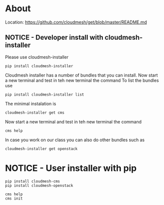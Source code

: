 # About

Location: https://github.com/cloudmesh/get/blob/master/README.md

## NOTICE - Developer install with cloudmesh-installer 

Please use cloudmesh-installer

    pip install cloudmesh-installer

Cloudmesh installer has a number of bundles that you can install.
Now start a new terminal and test in teh new terminal the command
To list the bundles use

    pip install cloudmesh-installer list

The minimal instalation is

    cloudmesh-installer get cms

Now start a new terminal and test in teh new terminal the command

    cms help

In case you work on our class you can also do other bundles such as

    cloudmesh-installer get openstack

# NOTICE - User installer with pip 

    pip install cloudmesh-cms
    pip install cloudmesh-openstack

    cms help
    cms init
